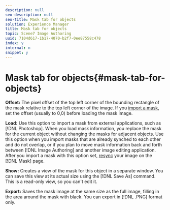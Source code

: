 ```yaml
---
description: null
seo-description: null
seo-title: Mask tab for objects
solution: Experience Manager
title: Mask tab for objects
topic: Scene7 Image Authoring
uuid: 7104d617-1b17-4070-b2f7-0ee87558c478
index: y
internal: n
snippet: y
---
```


# Mask tab for objects{#mask-tab-for-objects}

 **Offset:** The pixel offset of the top left corner of the bounding rectangle of the mask relative to the top left corner of the image. If you [import a mask](../../../../c-vat-work-mask-pg/c-vat-create-mask/t-vat-imp-mask.md#task-48b7eadbdd7a4b23a3b34d14b59ce787), set the offset (usually to 0,0) before loading the mask image.

**Load:** Use this option to import a mask from external applications, such as [!DNL Photoshop]. When you load mask information, you replace the mask for the current object without changing the masks for adjacent objects. Use this option when you import masks that are already synched to each other and do not overlap, or if you plan to move mask information back and forth between [!DNL Image Authoring] and another image editing application. After you import a mask with this option set, [resync](../../../../c-vat-work-mask-pg/c-vat-abt-mask-pg/c-vat-abt-mask-pg.md#concept-1056cf790a8c41a1b1f8d586b2e85c6b) your image on the [!DNL Mask] page.

**Show:** Creates a view of the mask for this object in a separate window. You can save this view at its actual size using the [!DNL Save As] command. This is a read-only view, so you can't edit it.

**Export:** Saves the mask image at the same size as the full image, filling in the area around the mask with black. You can export in [!DNL .PNG] format only. 

